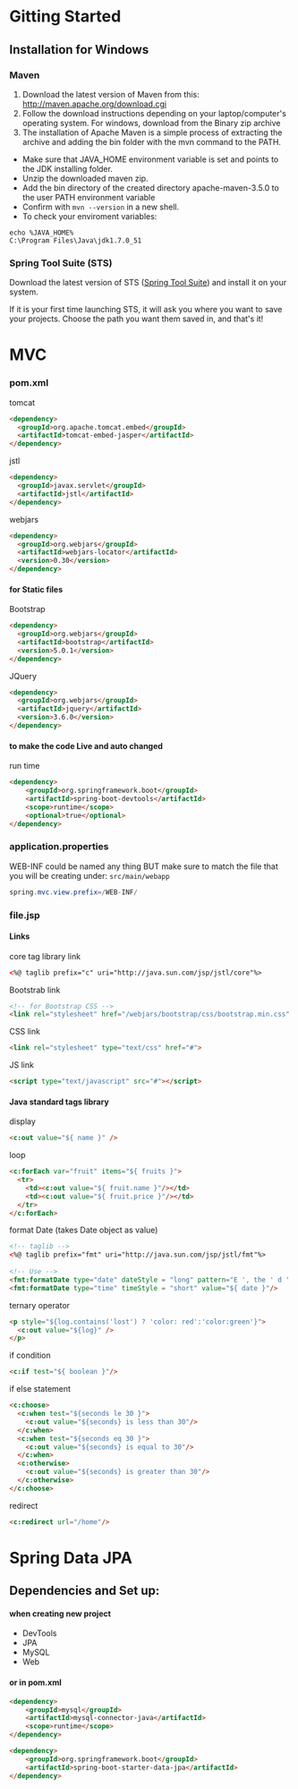 # Gitting Started
## Installation for Windows
### Maven
1. Download the latest version of Maven from this: http://maven.apache.org/download.cgi
2. Follow the download instructions depending on your laptop/computer's operating system. For windows, download from the Binary zip archive
3. The installation of Apache Maven is a simple process of extracting the archive and adding the bin folder with the mvn command to the PATH.
  - Make sure that JAVA_HOME environment variable is set and points to the JDK installing folder.
  - Unzip the downloaded maven zip.
  - Add the bin directory of the created directory apache-maven-3.5.0 to the user PATH environment variable
  - Confirm with `mvn --version` in a new shell.
  - To check your enviroment variables:
```
echo %JAVA_HOME% 
C:\Program Files\Java\jdk1.7.0_51
```
### Spring Tool Suite (STS)
Download the latest version of STS ([Spring Tool Suite](https://spring.io/tools))  and install it on your system.

If it is your first time launching STS, it will ask you where you want to save your projects. Choose the path you want them saved in, and that's it!

# MVC
### pom.xml
tomcat
```html
<dependency>
  <groupId>org.apache.tomcat.embed</groupId>
  <artifactId>tomcat-embed-jasper</artifactId>
</dependency>
```
jstl
```html
<dependency>
  <groupId>javax.servlet</groupId>
  <artifactId>jstl</artifactId>
</dependency>
```
webjars
```html
<dependency>
  <groupId>org.webjars</groupId>
  <artifactId>webjars-locator</artifactId>
  <version>0.30</version>
</dependency>
```
#### for Static files
Bootstrap
```html
<dependency>
  <groupId>org.webjars</groupId>
  <artifactId>bootstrap</artifactId>
  <version>5.0.1</version>
</dependency>
```
JQuery
```html
<dependency>
  <groupId>org.webjars</groupId>
  <artifactId>jquery</artifactId>
  <version>3.6.0</version>
</dependency>
```
#### to make the code Live and auto changed
run time
```html
<dependency>
    <groupId>org.springframework.boot</groupId>
    <artifactId>spring-boot-devtools</artifactId>
    <scope>runtime</scope>
    <optional>true</optional>
</dependency>
```
### application.properties
WEB-INF could be named any thing BUT make sure to match the file that you will be creating under: `src/main/webapp`
```Java
spring.mvc.view.prefix=/WEB-INF/
```

### file.jsp
#### Links
core tag library link 
```html
<%@ taglib prefix="c" uri="http://java.sun.com/jsp/jstl/core"%>
```
Bootstrab link
```html
<!-- for Bootstrap CSS -->
<link rel="stylesheet" href="/webjars/bootstrap/css/bootstrap.min.css" />
```
CSS link
```html
<link rel="stylesheet" type="text/css" href="#">
```
JS link
```html
<script type="text/javascript" src="#"></script>
```
#### Java standard tags library
display
```html
<c:out value="${ name }" />
```
loop
```html
<c:forEach var="fruit" items="${ fruits }">
  <tr>
    <td><c:out value="${ fruit.name }"/></td>
    <td><c:out value="${ fruit.price }"/></td>
  </tr>
</c:forEach>
```
format Date (takes Date object as value)
```html
<!-- taglib -->
<%@ taglib prefix="fmt" uri="http://java.sun.com/jsp/jstl/fmt"%>
  
<!-- Use -->
<fmt:formatDate type="date" dateStyle = "long" pattern="E ', the ' d ' of ' M', ' y" value="${ date }"/>
<fmt:formatDate type="time" timeStyle = "short" value="${ date }"/>
```
ternary operator
```html
<p style="${log.contains('lost') ? 'color: red':'color:green'}">
  <c:out value="${log}" />
</p>
```
if condition
```html
<c:if test="${ boolean }"/>
```
if else statement
```html
<c:choose>
  <c:when test="${seconds le 30 }">
    <c:out value="${seconds} is less than 30"/>
  </c:when>
  <c:when test="${seconds eq 30 }">
    <c:out value="${seconds} is equal to 30"/>
  </c:when>
  <c:otherwise>
    <c:out value="${seconds} is greater than 30"/>
  </c:otherwise>
</c:choose>
```
redirect
```html
<c:redirect url="/home"/>
```
# Spring Data JPA
## Dependencies and Set up:
#### when creating new project
  - DevTools
  - JPA
  - MySQL
  - Web
#### or in pom.xml
```html
<dependency>
    <groupId>mysql</groupId>
    <artifactId>mysql-connector-java</artifactId>
    <scope>runtime</scope>
</dependency>

<dependency>
    <groupId>org.springframework.boot</groupId>
    <artifactId>spring-boot-starter-data-jpa</artifactId>
</dependency>
```
